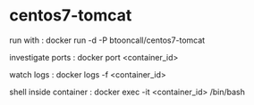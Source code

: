 # centos7-tomcat

run with : docker run -d -P btooncall/centos7-tomcat

investigate ports : docker port <container_id>

watch logs : docker logs -f <container_id>

shell inside container : docker exec -it <container_id> /bin/bash
